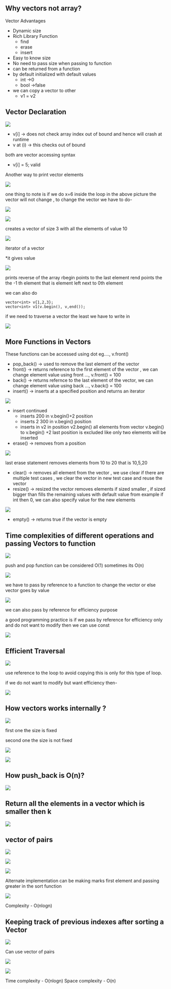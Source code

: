 ## Why vectors not array?
Vector Advantages
- Dynamic size
- Rich Library Function
    - find
    - erase
    - insert
- Easy to know size
- No need to pass size when passing to function
- can be returned from a function
- by default initialized with default values
    - int ->0
    - bool ->false
- we can copy a vector to other 
    - v1 = v2

## Vector Declaration
![](./images/vectors/img1.JPG)

- v[i] -> does not check array index out of bound and hence will crash at runtime
- v at (i) -> this checks out of bound

both are vector accessing syntax

- v[i] = 5; valid

Another way to print vector elements

![](./images/vectors/img2.JPG)

one thing to note is if we do x=6 inside the loop in the above picture the vector will not change , to change the vector we have to do-

![](./images/vectors/img3.JPG)

![](./images/vectors/img4.JPG)

creates a vector of size 3 with all the elements of value 10

![](./images/vectors/img5.JPG)

iterator of a vector

*it gives value

![](./images/vectors/img6.JPG)

prints reverse of the array
rbegin points to the last element
rend points the the -1 th element that is element left next to 0th element

we can also do
```
vector<int> v{1,2,3};
vector<int> v1(v.begin(), v,end());
```

if we need to traverse a vector the least we have to write in

![](./images/vectors/img7.JPG)

## More Functions in Vectors
These functions can be accessed using dot eg...., v.front()
- pop_back() -> used to remove the last element of the vector
- front() -> returns reference to the first element of the vector , we can change element value using front ..., v.front() = 100
- back() -> returns refernce to the last element of the vector, we can change element value using back ..., v.back() = 100
- insert() -> inserts at a specified position and returns an iterator

![](./images/vectors/img8.JPG)

- insert continued   
    - inserts 200 in v.begin()+2 position
    - inserts 2 300 in v.begin() position
    - inserts in v2 in position v2.begin() all elements from vector v.begin() to v.begin() +2 last position is excluded like only two elements will be inserted
- erase() -> removes from a position

![](./images/vectors/img9.JPG)

last erase statement removes elements from 10 to 20 that is 10,5,20
- clear() -> removes all element from the vector , we use clear if there are multiple test cases , we clear the vector in new test case and reuse the vector
- resize() -> resized the vector removes elements if sized smaller , if sized bigger than fills the remaining values with default value from example if int then 0, we can also specify value for the new elements

![](./images/vectors/img10.JPG)

- empty() -> returns true if the vector is empty

## Time complexities of different operations and passing Vectors to function

![](./images/vectors/img11.JPG)

push and pop function can be considered O(1) sometimes its O(n)

![](./images/vectors/img12.JPG)

we have to pass by reference to a function to change the vector or else vector goes by value

![](./images/vectors/img13.JPG)

we can also pass by reference for efficiency purpose 

a good programming practice is if we pass by reference for efficiency only and do not want to modify then we can use const

![](./images/vectors/img14.JPG)

## Efficient Traversal

![](./images/vectors/img15.JPG)

use reference to the loop to avoid copying this is only for this type of loop.

if we do not want to modify but want efficiency then-

![](./images/vectors/img16.JPG)

## How vectors works internally ?

![](./images/vectors/img17.JPG)

first one the size is fixed

second one the size is not fixed

![](./images/vectors/img18.JPG)

![](./images/vectors/img19.JPG)

## How push_back is O(n)?

![](./images/vectors/img20.JPG)

## Return all the elements in a vector which is smaller then k

![](./images/vectors/img21.JPG)

## vector of pairs

![](./images/vectors/img22.JPG)

![](./images/vectors/img23.JPG)

![](./images/vectors/img24.JPG)

Alternate implementation can be making marks first element and passing greater in the sort function

![](./images/vectors/img25.JPG)

Complexity - O(nlogn)

## Keeping track of previous indexes after sorting a Vector

![](./images/vectors/img26.JPG)

Can use vector of pairs

![](./images/vectors/img27.JPG)

![](./images/vectors/img28.JPG)

Time complexity - O(nlogn)
Space complexity - O(n)